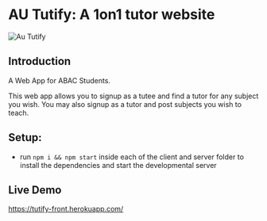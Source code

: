 # AU Tutify: A 1on1 tutor website

![Au Tutify](https://i.imgur.com/0TTsKrF.png)

## Introduction

A Web App for ABAC Students.

This web app allows you to signup as a tutee and find a tutor for any subject you wish.
You may also signup as a tutor and post subjects you wish to teach.

## Setup:

- run `npm i && npm start` inside each of the client and server folder to install the dependencies and start the developmental server

## Live Demo

https://tutify-front.herokuapp.com/


